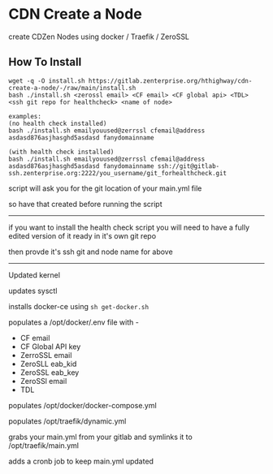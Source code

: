 # CDN Create a Node

create  CDZen Nodes using docker / Traefik / ZeroSSL


## How To Install

```
wget -q -O install.sh https://gitlab.zenterprise.org/hthighway/cdn-create-a-node/-/raw/main/install.sh
bash ./install.sh <zerossl email> <CF email> <CF global api> <TDL> <ssh git repo for healthcheck> <name of node>

examples:  
(no health check installed)
bash ./install.sh emailyouused@zerrssl cfemail@address asdasd876asjhasghd5asdasd fanydomainname 

(with health check installed)
bash ./install.sh emailyouused@zerrssl cfemail@address asdasd876asjhasghd5asdasd fanydomainname ssh://git@gitlab-ssh.zenterprise.org:2222/you_username/git_forhealthcheck.git 
```

script will ask you for the git location of your main.yml file

so have that created before running the script

------------------------------------------------------------

if you want to install the health check script you will need to have a fully edited version of it ready in it's own git repo

then  provde it's ssh git and node name for <ssh git repo for healthcheck> <name of node> above

------------------------------------------------------------

Updated kernel

updates sysctl

installs docker-ce using `sh get-docker.sh`

populates a /opt/docker/.env file with - 
-    CF email
-    CF Global API key
-    ZerroSSL email
-    ZeroSLL eab_kid
-    ZeroSSL eab_key
-    ZeroSSl email
-    TDL

populates /opt/docker/docker-compose.yml

populates /opt/traefik/dynamic.yml

grabs your main.yml from your gitlab and symlinks it to /opt/traefik/main.yml

adds a cronb job to keep main.yml updated
